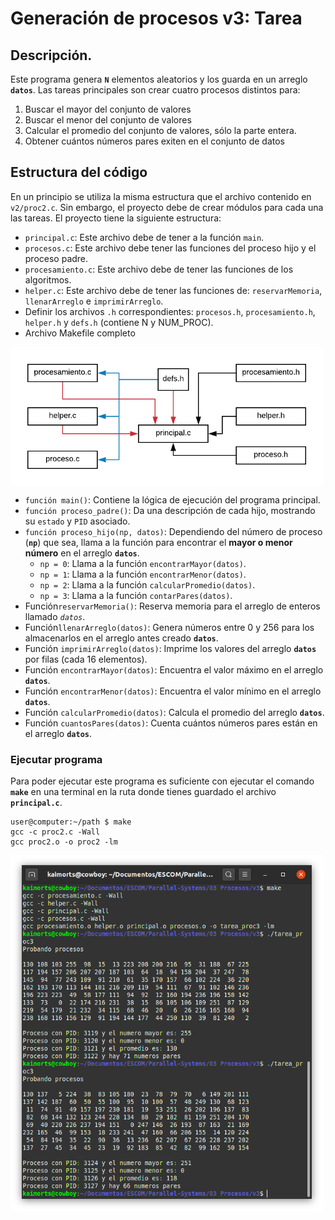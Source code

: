 # Generación de procesos v3: Tarea

## Descripción.
Este programa genera **`N`** elementos aleatorios y los guarda en un arreglo **`datos`**. Las tareas principales son crear cuatro procesos distintos para:
1. Buscar el mayor del conjunto de valores
2. Buscar el menor del conjunto de valores
3. Calcular el promedio del conjunto de valores, sólo la parte entera.
4. Obtener cuántos números pares exiten en el conjunto de datos

## Estructura del código
En un principio se utiliza la misma estructura que el archivo contenido en `v2/proc2.c`. Sin embargo, el proyecto debe de crear módulos para cada una las tareas. El proyecto tiene la siguiente estructura:
- `principal.c`: Este archivo debe de tener a la función `main`.
- `procesos.c`: Este archivo debe tener las funciones del proceso hijo y el proceso padre.
- `procesamiento.c`: Este archivo debe de tener las funciones de los algoritmos.
- `helper.c`: Este archivo debe de tener las funciones de: `reservarMemoria`, `llenarArreglo` e `imprimirArreglo`.
- Definir los archivos `.h` correspondientes: `procesos.h`, `procesamiento.h`, `helper.h` y `defs.h` (contiene N y NUM_PROC).
- Archivo Makefile completo

<img align="center" src="img/diagram_tarea1.png" width="500"/>

* `función main()`: Contiene la lógica de ejecución del programa principal.
* `función proceso_padre()`: Da una descripción de cada hijo, mostrando su `estado` y `PID` asociado. 
* `función proceso_hijo(np, datos)`: Dependiendo del número de proceso (**`np`**) que sea, llama a la función para encontrar el __mayor o menor número__ en el arreglo **`datos`**.
	* `np = 0`: Llama a la función `encontrarMayor(datos)`.
	* `np = 1`: Llama a la función `encontrarMenor(datos)`.
	* `np = 2`: Llama a la función `calcularPromedio(datos)`.
	* `np = 3`: Llama a la función `contarPares(datos)`.
* Función`reservarMemoria()`: Reserva memoria para el arreglo de enteros llamado _`datos`_.
* Función`llenarArreglo(datos)`: Genera números entre 0 y 256 para los almacenarlos en el arreglo antes creado __`datos`__.
* Función `imprimirArreglo(datos)`: Imprime los valores del arreglo __`datos`__ por filas (cada 16 elementos).
* Función `encontrarMayor(datos)`: 	Encuentra el valor máximo en el arreglo __`datos`__.
* Función `encontrarMenor(datos)`: Encuentra el valor mínimo en el arreglo __`datos`__.
* Función `calcularPromedio(datos)`: Calcula el promedio del arreglo __`datos`__. 
* Función `cuantosPares(datos)`: Cuenta cuántos números pares están en el arreglo __`datos`__.

### Ejecutar programa
Para poder ejecutar este programa es suficiente con ejecutar el comando __`make`__ en una terminal en la ruta donde tienes guardado el archivo __`principal.c`__.

```
user@computer:~/path $ make
gcc -c proc2.c -Wall
gcc proc2.o -o proc2 -lm
```

<img align="center" src="img/tarea1_proc3.png" width="500"/>


